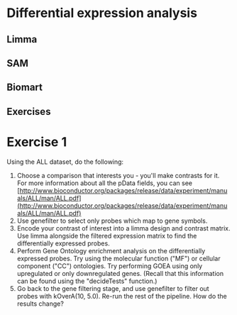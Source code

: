
Differential expression analysis
===
Limma
---
SAM
---
Biomart
---
Exercises
---

Exercise 1
===
Using the ALL dataset, do the following:

1. Choose a comparison that interests you - you'll make contrasts for it. 
For more information about all the pData fields, you can see [http://www.bioconductor.org/packages/release/data/experiment/manuals/ALL/man/ALL.pdf](http://www.bioconductor.org/packages/release/data/experiment/manuals/ALL/man/ALL.pdf)
2. Use genefilter to select only probes which map to gene symbols.
3. Encode your contrast of interest into a limma design and contrast matrix. Use limma alongside the filtered expression matrix to find the differentially expressed probes. 
4. Perform Gene Ontology enrichment analysis on the differentially expressed probes. Try using the molecular function ("MF") or cellular component ("CC") ontologies. Try performing GOEA using only upregulated or only downregulated genes. (Recall that this information can be found using the "decideTests" function.)
5. Go back to the gene filtering stage, and use genefilter to filter out probes with kOverA(10, 5.0). Re-run the rest of the pipeline. How do the results change?


